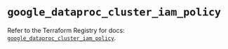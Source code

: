 # `google_dataproc_cluster_iam_policy`

Refer to the Terraform Registry for docs: [`google_dataproc_cluster_iam_policy`](https://registry.terraform.io/providers/hashicorp/google-beta/5.38.0/docs/resources/google_dataproc_cluster_iam_policy).
